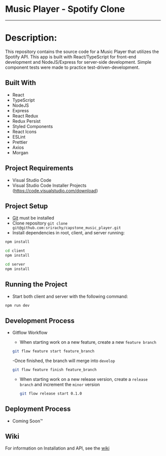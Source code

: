 # Music Player - Spotify Clone
---------

# Description:
This repository contains the source code for a Music Player that utilizes the Spotify API. This app is built with React/TypeScript for front-end development and NodeJS/Express for server-side development. Simple component tests were made to practice test-driven-development.

## Built With
* React
* TypeScript
* NodeJS
* Express
* React Redux
* Redux Persist
* Styled Components
* React Icons
* ESLint
* Prettier
* Axios
* Morgan

## Project Requirements
- Visual Studio Code
- Visual Studio Code Installer Projects (https://code.visualstudio.com/download)

## Project Setup
- [Git](https://git-scm.com/) must be installed
- Clone repository `git clone git@github.com:srirachy/capstone_music_player.git`
- Install dependencies in root, client, and server running:

```bash
npm install
```

```bash
cd client
npm install
```

```bash
cd server
npm install
```

## Running the Project
- Start both client and server with the following command:

```bash
npm run dev
```

## Development Process
- Gitflow Workflow
  - When starting work on a new feature, create a new `feature branch`

  ```bash
  git flow feature start feature_branch
  ```

    -Once finished, the branch will merge into `develop`

    ```bash
    git flow feature finish feature_branch
    ```

  - When starting work on a new release version, create a `release branch` and increment the `minor` version 

    ```bash
    git flow release start 0.1.0
    ```

## Deployment Process
- Coming Soon™

## Wiki
For information on Installation and API, see the [wiki](https://github.com/srirachy/capstone_music_player/wiki/Installation-and-API)
